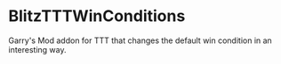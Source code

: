 # BlitzTTTWinConditions
Garry's Mod addon for TTT that changes the default win condition in an interesting way.
